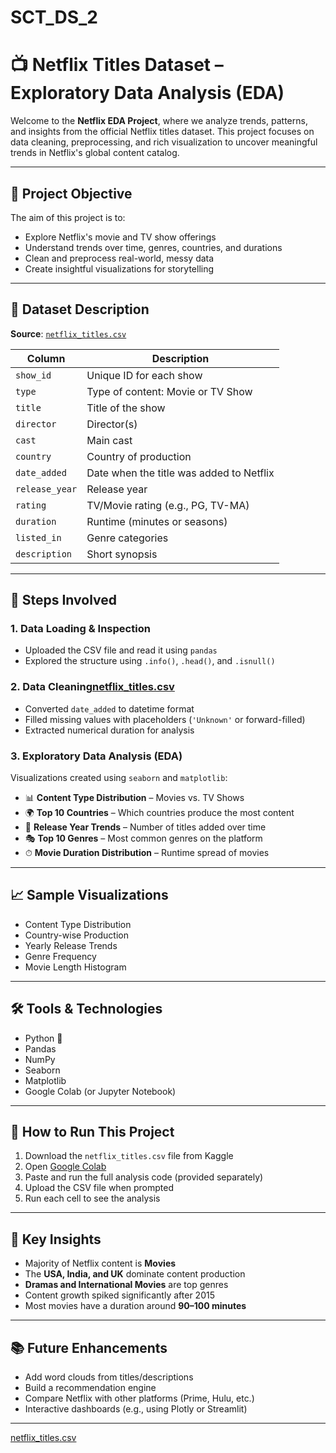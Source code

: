 # SCT_DS_2
# 📺 Netflix Titles Dataset – Exploratory Data Analysis (EDA)

Welcome to the **Netflix EDA Project**, where we analyze trends, patterns, and insights from the official Netflix titles dataset. This project focuses on data cleaning, preprocessing, and rich visualization to uncover meaningful trends in Netflix's global content catalog.

---

## 📌 Project Objective

The aim of this project is to:
- Explore Netflix's movie and TV show offerings
- Understand trends over time, genres, countries, and durations
- Clean and preprocess real-world, messy data
- Create insightful visualizations for storytelling

---

## 📂 Dataset Description

**Source**: [`netflix_titles.csv`](https://www.kaggle.com/datasets/shivamb/netflix-shows)

| Column        | Description                                           |
|---------------|-------------------------------------------------------|
| `show_id`     | Unique ID for each show                               |
| `type`        | Type of content: Movie or TV Show                     |
| `title`       | Title of the show                                     |
| `director`    | Director(s)                                           |
| `cast`        | Main cast                                             |
| `country`     | Country of production                                 |
| `date_added`  | Date when the title was added to Netflix              |
| `release_year`| Release year                                          |
| `rating`      | TV/Movie rating (e.g., PG, TV-MA)                     |
| `duration`    | Runtime (minutes or seasons)                          |
| `listed_in`   | Genre categories                                      |
| `description` | Short synopsis                                        |

---

## 🧪 Steps Involved

### 1. **Data Loading & Inspection**
- Uploaded the CSV file and read it using `pandas`
- Explored the structure using `.info()`, `.head()`, and `.isnull()`

### 2. **Data Cleaning**[netflix_titles.csv](https://github.com/user-attachments/files/20943499/netflix_titles.csv)

- Converted `date_added` to datetime format
- Filled missing values with placeholders (`'Unknown'` or forward-filled)
- Extracted numerical duration for analysis

### 3. **Exploratory Data Analysis (EDA)**
Visualizations created using `seaborn` and `matplotlib`:

- 📊 **Content Type Distribution** – Movies vs. TV Shows
- 🌍 **Top 10 Countries** – Which countries produce the most content
- 📅 **Release Year Trends** – Number of titles added over time
- 🎭 **Top 10 Genres** – Most common genres on the platform
- ⏱ **Movie Duration Distribution** – Runtime spread of movies

---

## 📈 Sample Visualizations

- Content Type Distribution
- Country-wise Production
- Yearly Release Trends
- Genre Frequency
- Movie Length Histogram

---

## 🛠 Tools & Technologies

- Python 🐍
- Pandas
- NumPy
- Seaborn
- Matplotlib
- Google Colab (or Jupyter Notebook)

---

## 🚀 How to Run This Project

1. Download the `netflix_titles.csv` file from Kaggle
2. Open [Google Colab](https://colab.research.google.com/)
3. Paste and run the full analysis code (provided separately)
4. Upload the CSV file when prompted
5. Run each cell to see the analysis

---

## 📌 Key Insights

- Majority of Netflix content is **Movies**
- The **USA, India, and UK** dominate content production
- **Dramas and International Movies** are top genres
- Content growth spiked significantly after 2015
- Most movies have a duration around **90–100 minutes**

---

## 📚 Future Enhancements

- Add word clouds from titles/descriptions
- Build a recommendation engine
- Compare Netflix with other platforms (Prime, Hulu, etc.)
- Interactive dashboards (e.g., using Plotly or Streamlit)

---
[netflix_titles.csv](https://github.com/user-attachments/files/20943526/netflix_titles.csv)
